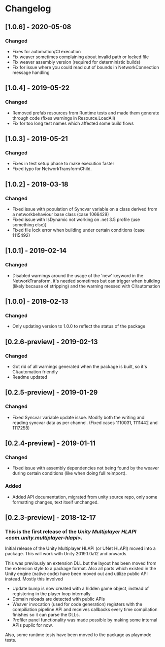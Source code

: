 # Changelog

## [1.0.6] - 2020-05-08

### Changed
- Fixes for automation/CI execution
- Fix weaver sometimes complaining about invalid path or locked file
- Fix weaver assembly version (required for deterministic builds)
- Fix for issue where you could read out of bounds in NetworkConnection message handling

## [1.0.4] - 2019-05-22

### Changed
- Removed prefab resources from Runtime tests and made them generate through code (fixes warnings in Resource.LoadAll)
- Fix for too long test names which affected some build flows

## [1.0.3] - 2019-05-21

### Changed
- Fixes in test setup phase to make execution faster
- Fixed typo for NetworkTransformChild.

## [1.0.2] - 2019-03-18

### Changed
- Fixed issue with population of Syncvar variable on a class derived from a networkbehaviour base class (case 1066429)
- Fixed issue with IsDynamic not working on .net 3.5 profile (use something else)]
- Fixed file lock error when building under certain conditions (case 1115492)
 
## [1.0.1] - 2019-02-14

### Changed
- Disabled warnings around the usage of the 'new' keyword in the NetworkTransform, it's needed sometimes but can trigger when building (likely because of stripping) and the warning messed with CI/automation

## [1.0.0] - 2019-02-13

### Changed
- Only updating version to 1.0.0 to reflect the status of the package

## [0.2.6-preview] - 2019-02-13

### Changed
- Got rid of all warnings generated when the package is built, so it's CI/automation friendly
- Readme updated

## [0.2.5-preview] - 2019-01-29

### Changed
- Fixed Syncvar variable update issue. Modify both the writing and reading syncvar data as per channel. (Fixed cases 1110031, 1111442 and 1117258)

## [0.2.4-preview] - 2019-01-11

### Changed
- Fixed issue with assembly dependencies not being found by the weaver during certain conditions (like when doing full reimport).

### Added
- Added API documentation, migrated from unity source repo, only some formatting changes, text itself unchanged.

## [0.2.3-preview] - 2018-12-17

### This is the first release of the *Unity Multiplayer HLAPI \<com.unity.multiplayer-hlapi\>*.

Initial release of the Unity Multiplayer HLAPI (or UNet HLAPI) moved into a package. This will
work with Unity 2019.1.0a12 and onwards.

This was previously an extension DLL but the layout has been moved from the extension style to a package format. Also all
parts which existed in the Unity engine (native code) have been moved out and utilize public API instead. Mostly
this involved
- Update bump is now created with a hidden game object, instead of registering in the player loop internally
- Domain reloads are detected with public APIs
- Weaver invocation (used for code generation) registers with the compiliation pipeline API and receives callbacks
  every time compilation finishes so it can parse the DLLs.
- Profiler panel functionality was made possible by making some internal APIs puplic for now.

Also, some runtime tests have been moved to the package as playmode tests.
